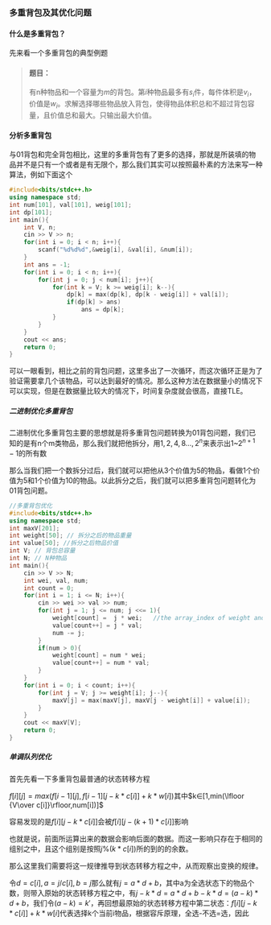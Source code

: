 ### 多重背包及其优化问题

#### 什么是多重背包？

先来看一个多重背包的典型例题

> #### 题目：
>
> 有n种物品和一个容量为$m$的背包。第$i$种物品最多有$s_i$件，每件体积是$v_i$，价值是$w_i$。求解选择哪些物品放入背包，使得物品体积总和不超过背包容量，且价值总和最大。只输出最大价值。

#### 分析多重背包

与01背包和完全背包相比，这里的多重背包有了更多的选择，那就是所装填的物品并不是只有一个或者是有无限个，那么我们其实可以按照最朴素的方法来写一种算法，例如下面这个

```cpp
#include<bits/stdc++.h>
using namespace std;
int num[101], val[101], weig[101];
int dp[101];
int main(){
    int V, n;
    cin >> V >> n;
    for(int i = 0; i < n; i++){
        scanf("%d%d%d",&weig[i], &val[i], &num[i]);
    }
    int ans = -1;
    for(int i = 0; i < n; i++){
        for(int j = 0; j < num[i]; j++){
            for(int k = V; k >= weig[i]; k--){
                dp[k] = max(dp[k], dp[k - weig[i]] + val[i]);
                if(dp[k] > ans)
                    ans = dp[k];
            }
        }
    }
    cout << ans;
    return 0;
}
```

可以一眼看到，相比之前的背包问题，这里多出了一次循环，而这次循环正是为了验证需要拿几个该物品，可以达到最好的情况。那么这种方法在数据量小的情况下可以实现，但是在数据量比较大的情况下，时间复杂度就会很高，直接TLE。

##### 二进制优化多重背包

 二进制优化多重背包主要的思想就是将多重背包问题转换为01背包问题，我们已知的是有n个m类物品，那么我们就把他拆分，用$1,2,4,8...,2^n$来表示出$1$~$2^{n+1}-1$的所有数

那么当我们把一个数拆分过后，我们就可以把他从3个价值为5的物品，看做1个价值为5和1个价值为10的物品。以此拆分之后，我们就可以把多重背包问题转化为01背包问题。

```c++
//多重背包优化
#include<bits/stdc++.h>
using namespace std;
int maxV[201];
int weight[50]; // 拆分之后的物品重量
int value[50]; //拆分之后物品价值
int V; // 背包总容量
int N; // N种物品
int main(){
    cin >> V >> N;
    int wei, val, num;
    int count = 0;
    for(int i = 1; i <= N; i++){
        cin >> wei >> val >> num;
        for(int j = 1; j <= num; j <<= 1){
            weight[count] =  j * wei;   //the array_index of weight and value start from 0
            value[count++] = j * val;
            num -= j;
        }
        if(num > 0){
            weight[count] = num * wei;
            value[count++] = num * val;
        }
    }
    for(int i = 0; i < count; i++){
        for(int j = V; j >= weight[i]; j--){
            maxV[j] = max(maxV[j], maxV[j - weight[i]] + value[i]);
        }
    }
    cout << maxV[V];
    return 0;
}
```

##### 单调队列优化

首先先看一下多重背包最普通的状态转移方程

$f[i][j] = max(f[i-1][j],f[i-1][j-k*c[i]]+k*w[i])$其中$k∈[1,min(\lfloor {V\over c[i]}\rfloor,num[i])]$

容易发现的是$f[i][j-k*c[i]]$会被$f[i][j-(k+1)*c[i]]$影响

也就是说，前面所运算出来的数据会影响后面的数据。而这一影响只存在于相同的组别之中，且这个组别是按照$j\%(k*c[i])$所的到的的余数。

那么这里我们需要将这一规律推导到状态转移方程之中，从而观察出变换的规律。

令$d=c[i],a=j/c[i],b=j%c[i]$那么就有$j = a * d + b$，其中a为全选状态下的物品个数，则带入原始的状态转移方程之中，有$j-k*d=a*d+b-k*d=(a-k)*d+b$，我们令$(a-k)=k'$，再回想最原始的状态转移方程中第二状态：$f[i][j-k*c[i]]+k*w[i]$代表选择k个当前i物品，根据容斥原理，全选-不选=选，因此

